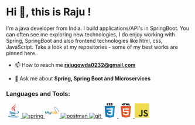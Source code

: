 
<!-- <p align="center">
  <a href="https://github.com/DenverCoder1">
    <img src="https://user-images.githubusercontent.com/20955511/199138068-0a7b7b75-a024-4f00-803f-30a19c5d1b2d.png" alt="Raju mb" /></a>
</p> -->
<p align="center">
  <!-- Typing SVG by DenverCoder1 - https://github.com/DenverCoder1/readme-typing-svg -->
<!--   <a href="https://github.com/DenverCoder1/readme-typing-svg">
    <img src="https://readme-typing-svg.demolab.com/?lines=Hi%20there%20👋%20this%20is%20Raju%20mb;I'm%20a%20Java%20Developer%20and%20Trainer%20!!&font=Fira%20Code&center=true&width=600&height=45&color=f75c7e&vCenter=true&pause=1000&size=27" /></a> -->
</p>
<h1 align="left">Hi 👋, this is Raju !</h1>

 I'm a java developer from India. I build applications/API's in SpringBoot. You can often see me exploring new technologies, I do enjoy working with Spring, SpringBoot and also frontend technologies like html, css, JavaScript. Take a look at my repositories - some of my best works are pinned here.. 
<!-- 
- 🌱 I’m currently learning **Microservices, Spring Security..** -->

- 📫 How to reach me **rajugowda0232@gmail.com**

- 💬 Ask me about **Spring, Spring Boot and Microservices**



<!-- - ⚡ Fun fact **I was a biology Student!**  -->

<!-- <h3 align="left">Connect with me:</h3>
<p align="left">
<a href="https://discord.gg/https://discord.gg/e558RrvvrJ" target="blank"><img align="center" src="https://raw.githubusercontent.com/rahuldkjain/github-profile-readme-generator/master/src/images/icons/Social/discord.svg" alt="https://discord.gg/e558RrvvrJ" height="30" width="40" /></a>
</p> -->

<h3 align="left">Languages and Tools:</h3>
<p align="left">  <a href="https://www.java.com" target="_blank" rel="noreferrer"> <img src="https://raw.githubusercontent.com/devicons/devicon/master/icons/java/java-original.svg" alt="java" width="40" height="40"/> </a> <a href="https://spring.io/" target="_blank" rel="noreferrer"> <img src="https://www.vectorlogo.zone/logos/springio/springio-icon.svg" alt="spring" width="40" height="40"/> </a>  <a href="https://www.mysql.com/" target="_blank" rel="noreferrer"> <img src="https://raw.githubusercontent.com/devicons/devicon/master/icons/mysql/mysql-original-wordmark.svg" alt="mysql" width="40" height="40"/> </a> <a href="https://postman.com" target="_blank" rel="noreferrer"> <img src="https://www.vectorlogo.zone/logos/getpostman/getpostman-icon.svg" alt="postman" width="40" height="40"/> </a> <a href="https://git-scm.com/" target="_blank" rel="noreferrer"> <img src="https://www.vectorlogo.zone/logos/git-scm/git-scm-icon.svg" alt="git" width="40" height="40"/> </a> <a href="https://www.w3schools.com/css/" target="_blank" rel="noreferrer"> <img src="https://raw.githubusercontent.com/devicons/devicon/master/icons/css3/css3-original-wordmark.svg" alt="css3" width="40" height="40"/> </a>  <a href="https://www.w3.org/html/" target="_blank" rel="noreferrer"> <img src="https://raw.githubusercontent.com/devicons/devicon/master/icons/html5/html5-original-wordmark.svg" alt="html5" width="40" height="40"/> </a> <a href="https://developer.mozilla.org/en-US/docs/Web/JavaScript" target="_blank" rel="noreferrer"> <img src="https://raw.githubusercontent.com/devicons/devicon/master/icons/javascript/javascript-original.svg" alt="javascript" width="40" height="40"/> </a>  </p>

<!-- <p><img align="left" src="https://github-readme-stats.vercel.app/api/top-langs?username=rajumb0232&show_icons=true&locale=en&layout=compact" alt="rajumb0232" /></p> -->
<!-- <p>&nbsp;<img align="center" src="https://github-readme-stats.vercel.app/api?username=rajumb0232&show_icons=true&locale=en" alt="rajumb0232" /></p>
<p><img align="center" src="https://github-readme-streak-stats.herokuapp.com/?user=rajumb0232&" alt="rajumb0232" /></p>  -->



